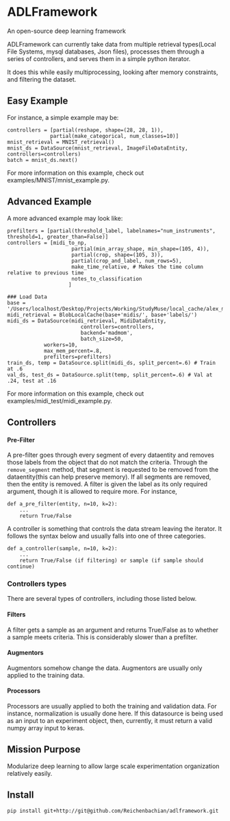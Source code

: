 # ADLFramework
An open-source deep learning framework

ADLFramework can currently take data from multiple retrieval types(Local File Systems, mysql databases, Json files), processes them through a series of controllers, and serves them in a simple python iterator.

It does this while easily multiprocessing, looking after memory constraints, and filtering the dataset.

## Easy Example
For instance, a simple example may be:
```
controllers = [partial(reshape, shape=(28, 28, 1)),
			  partial(make_categorical, num_classes=10)]
mnist_retrieval = MNIST_retrieval()
mnist_ds = DataSource(mnist_retrieval, ImageFileDataEntity, controllers=controllers)
batch = mnist_ds.next()
```
For more information on this example, check out examples/MNIST/mnist_example.py.

## Advanced Example
A more advanced example may look like:
```
prefilters = [partial(threshold_label, labelnames="num_instruments", threshold=1, greater_than=False)]
controllers = [midi_to_np,
			         partial(min_array_shape, min_shape=(105, 4)),
			         partial(crop, shape=(105, 3)),
			         partial(crop_and_label, num_rows=5),
			         make_time_relative, # Makes the time column relative to previous time
			         notes_to_classification
			        ]

### Load Data
base = '/Users/localhost/Desktop/Projects/Working/StudyMuse/local_cache/alex_midiset/v2/'
midi_retrieval = BlobLocalCache(base+'midis/', base+'labels/')
midi_ds = DataSource(midi_retrieval, MidiDataEntity,
						controllers=controllers,
						backend='madmom',
						batch_size=50,
            workers=10,
            max_mem_percent=.8,
            prefilters=prefilters)
train_ds, temp = DataSource.split(midi_ds, split_percent=.6) # Train at .6
val_ds, test_ds = DataSource.split(temp, split_percent=.6) # Val at .24, test at .16
```
For more information on this example, check out examples/midi_test/midi_example.py.

## Controllers

#### Pre-Filter
A pre-filter goes through every segment of every dataentity and removes those labels from the object that do not match the criteria. Through the `remove_segment` method, that segment is requested to be removed from the dataentity(this can help preserve memory). If all segments are removed, then the entity is removed. A filter is given the label as its only required argument, though it is allowed to require more. For instance,
```
def a_pre_filter(entity, n=10, k=2):
	...
	return True/False
```

A controller is something that controls the data stream leaving the iterator. It follows the syntax below and usually falls into one of three categories.
```
def a_controller(sample, n=10, k=2):
	...
	return True/False (if filtering) or sample (if sample should continue)
```

### Controllers types
There are several types of controllers, including those listed below.

#### Filters
A filter gets a sample as an argument and returns True/False as to whether a sample meets criteria. This is considerably slower than a prefilter.

#### Augmentors
Augmentors somehow change the data. Augmentors are usually only applied to the training data. 

#### Processors
Processors are usually applied to both the training and validation data. For instance, normalization is usually done here. If this datasource is being used as an input to an experiment object, then, currently, it must return a valid numpy array input to keras.

## Mission Purpose
Modularize deep learning to allow large scale experimentation organization relatively easily.

## Install
```
pip install git+http://git@github.com/Reichenbachian/adlframework.git
```
